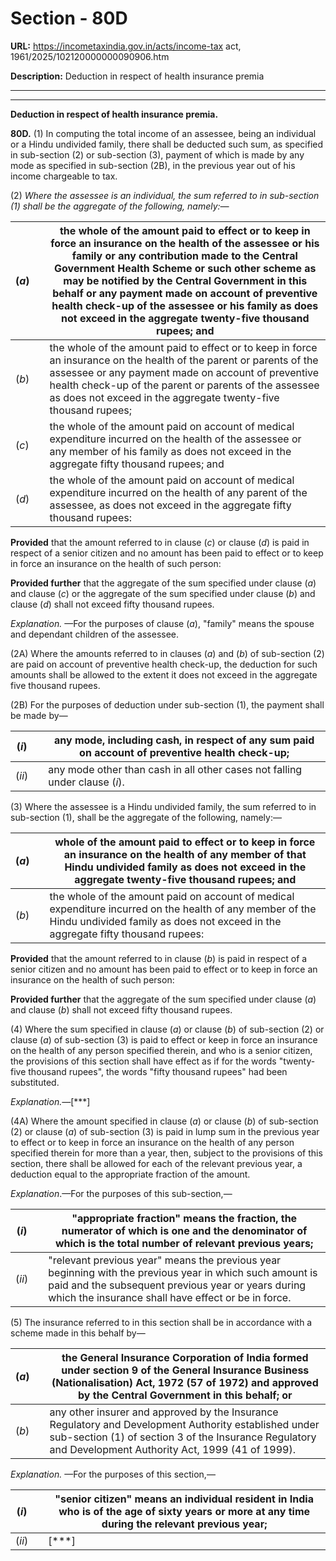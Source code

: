 # Section - 80D

**URL:** https://incometaxindia.gov.in/acts/income-tax act, 1961/2025/102120000000090906.htm

**Description:** Deduction in respect of health insurance premia

---

****

**Deduction in respect of health insurance premia.**

**80D.** (1) In computing the total income of an assessee, being an individual or a Hindu undivided family, there shall be deducted such sum, as specified in sub-section (2) or sub-section (3), payment of which is made by any mode as specified in sub-section (2B), in the previous year out of his income chargeable to tax.

(2) _Where the assessee is an individual, the sum referred to in sub-section (1) shall be the aggregate of the following, namely:—_

(_a_) |  |  the whole of the amount paid to effect or to keep in force an insurance on the health of the assessee or his family or any contribution made to the Central Government Health Scheme or such other scheme as may be notified by the Central Government in this behalf or any payment made on account of preventive health check-up of the assessee or his family as does not exceed in the aggregate twenty-five thousand rupees; and  
---|---|---  
(_b_) |  |  the whole of the amount paid to effect or to keep in force an insurance on the health of the parent or parents of the assessee or any payment made on account of preventive health check-up of the parent or parents of the assessee as does not exceed in the aggregate twenty-five thousand rupees;  
(_c_)|  |  the whole of the amount paid on account of medical expenditure incurred on the health of the assessee or any member of his family as does not exceed in the aggregate fifty thousand rupees; and  
(_d_) |  |  the whole of the amount paid on account of medical expenditure incurred on the health of any parent of the assessee, as does not exceed in the aggregate fifty thousand rupees:  
  
**Provided** that the amount referred to in clause (_c_) or clause (_d_) is paid in respect of a senior citizen and no amount has been paid to effect or to keep in force an insurance on the health of such person:

**Provided further** that the aggregate of the sum specified under clause (_a_) and clause (_c_) or the aggregate of the sum specified under clause (_b_) and clause (_d_) shall not exceed fifty thousand rupees.

_Explanation._ —For the purposes of clause (_a_), "family" means the spouse and dependant children of the assessee.

(2A) Where the amounts referred to in clauses (_a_) and (_b_) of sub-section (2) are paid on account of preventive health check-up, the deduction for such amounts shall be allowed to the extent it does not exceed in the aggregate five thousand rupees.

(2B) For the purposes of deduction under sub-section (1), the payment shall be made by—

(_i_) |  |  any mode, including cash, in respect of any sum paid on account of preventive health check-up;  
---|---|---  
(_ii_) |  |  any mode other than cash in all other cases not falling under clause (_i_).  
  
(3) Where the assessee is a Hindu undivided family, the sum referred to in sub-section (1), shall be the aggregate of the following, namely:—

(_a_) |  |  whole of the amount paid to effect or to keep in force an insurance on the health of any member of that Hindu undivided family as does not exceed in the aggregate twenty-five thousand rupees; and  
---|---|---  
(_b_) |  |  the whole of the amount paid on account of medical expenditure incurred on the health of any member of the Hindu undivided family as does not exceed in the aggregate fifty thousand rupees:  
  
**Provided** that the amount referred to in clause (_b_) is paid in respect of a senior citizen and no amount has been paid to effect or to keep in force an insurance on the health of such person:

**Provided further** that the aggregate of the sum specified under clause (_a_) and clause (_b_) shall not exceed fifty thousand rupees.

(4) Where the sum specified in clause (_a_) or clause (_b_) of sub-section (2) or clause (_a_) of sub-section (3) is paid to effect or keep in force an insurance on the health of any person specified therein, and who is a senior citizen, the provisions of this section shall have effect as if for the words "twenty-five thousand rupees", the words "fifty thousand rupees" had been substituted.

_Explanation.—_[***]

(4A) Where the amount specified in clause (_a_) or clause (_b_) of sub-section (2) or clause (_a_) of sub-section (3) is paid in lump sum in the previous year to effect or to keep in force an insurance on the health of any person specified therein for more than a year, then, subject to the provisions of this section, there shall be allowed for each of the relevant previous year, a deduction equal to the appropriate fraction of the amount.

_Explanation_.—For the purposes of this sub-section,—

(_i_) |  |  "appropriate fraction" means the fraction, the numerator of which is one and the denominator of which is the total number of relevant previous years;  
---|---|---  
(_ii_) |  |  "relevant previous year" means the previous year beginning with the previous year in which such amount is paid and the subsequent previous year or years during which the insurance shall have effect or be in force.  
  
(5) The insurance referred to in this section shall be in accordance with a scheme made in this behalf by—

(_a_) |  |  the General Insurance Corporation of India formed under section 9 of the General Insurance Business (Nationalisation) Act, 1972 (57 of 1972) and approved by the Central Government in this behalf; or  
---|---|---  
(_b_) |  |  any other insurer and approved by the Insurance Regulatory and Development Authority established under sub-section (1) of section 3 of the Insurance Regulatory and Development Authority Act, 1999 (41 of 1999).  
  
_Explanation._ —For the purposes of this section,—

(_i_) |  |  "senior citizen" means an individual resident in India who is of the age of sixty years or more at any time during the relevant previous year;  
---|---|---  
(_ii_) |  |  [***]